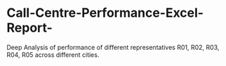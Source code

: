 # Call-Centre-Performance-Excel-Report-
Deep Analysis of performance of different representatives R01, R02, R03, R04, R05 across different cities.
